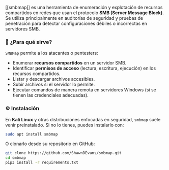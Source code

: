[[smbmap]] es una herramienta de enumeración y explotación de recursos compartidos en redes que usan el protocolo **SMB (Server Message Block)**. Se utiliza principalmente en auditorías de seguridad y pruebas de penetración para detectar configuraciones débiles o incorrectas en servidores SMB.

### 📌 **¿Para qué sirve?**

`SMBMap` permite a los atacantes o pentesters:

- Enumerar **recursos compartidos** en un servidor SMB.
- Identificar **permisos de acceso** (lectura, escritura, ejecución) en los recursos compartidos.
- Listar y descargar archivos accesibles.
- Subir archivos si el servidor lo permite.
- Ejecutar comandos de manera remota en servidores Windows (si se tienen las credenciales adecuadas).

### ⚙ **Instalación**

En **Kali Linux** y otras distribuciones enfocadas en seguridad, `smbmap` suele venir preinstalado. Si no lo tienes, puedes instalarlo con:

```bash
sudo apt install smbmap
```

O clonarlo desde su repositorio en GitHub:

```bash
git clone https://github.com/ShawnDEvans/smbmap.git
cd smbmap
pip3 install -r requirements.txt
```

